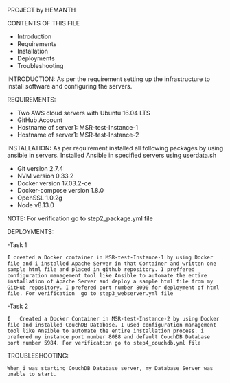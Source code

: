  PROJECT by HEMANTH

CONTENTS OF THIS FILE
- Introduction
- Requirements
- Installation 
- Deployments
- Troubleshooting

INTRODUCTION:
  As per the requirement setting up the infrastructure to install software and configuring the servers.
  
REQUIREMENTS:
  - Two AWS cloud servers with Ubuntu 16.04 LTS 
  - GitHub Account
  - Hostname of server1: MSR-test-Instance-1
  - Hostname of server1: MSR-test-Instance-2

INSTALLATION:
  As per requirement installed all following packages by using ansible in servers. Installed Ansible in specified servers using userdata.sh
  
  - Git version 2.7.4	
  - NVM version 0.33.2
  - Docker version 17.03.2-ce
  - Docker-compose version 1.8.0
  - OpenSSL 1.0.2g  
  - Node v8.13.0
  
  NOTE: For verification go to step2_package.yml file
  
DEPLOYMENTS:

 -Task 1 
	
	I created a Docker container in MSR-test-Instance-1 by using Docker file and i installed Apache Server in that Container and written one sample html file and placed in github repository. I preffered configuration management tool like Ansible to automate the entire installation of Apache Server and deploy a sample html file from my GitHub repository. I prefered port number 8090 for deployment of html file. For verification  go to step3_webserver.yml file
	
 -Task 2
 
    I	Created a Docker Container in MSR-test-Instance-2 by using Docker file and installed CouchDB Database. I used configuration management tool like Ansible to automate the entire installation process. i prefered my instance port number 8088 and default CouchDB Database port number 5984. For verification go to step4_couchdb.yml file

TROUBLESHOOTING:

    When i was starting CouchDB Database server, my Database Server was unable to start. 
